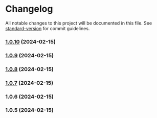 # Changelog

All notable changes to this project will be documented in this file. See [standard-version](https://github.com/conventional-changelog/standard-version) for commit guidelines.

### [1.0.10](https://github.com/anpigon/obsidian-copy-block-link/compare/1.0.9...1.0.10) (2024-02-15)

### [1.0.9](https://github.com/anpigon/obsidian-copy-block-link/compare/1.0.8...1.0.9) (2024-02-15)

### [1.0.8](https://github.com/anpigon/obsidian-copy-block-link/compare/1.0.7-test5...1.0.8) (2024-02-15)

### [1.0.7](https://github.com/anpigon/obsidian-copy-block-link/compare/1.0.6...1.0.7) (2024-02-15)

### 1.0.6 (2024-02-15)

### 1.0.5 (2024-02-15)
